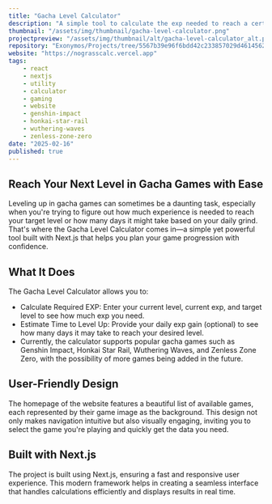 ```yaml
---
title: "Gacha Level Calculator"
description: "A simple tool to calculate the exp needed to reach a certain level in a gacha game and the days it may take to reach that level."
thumbnail: "/assets/img/thumbnail/gacha-level-calculator.png"
projectpreview: "/assets/img/thumbnail/alt/gacha-level-calculator_alt.png"
repository: "Exonymos/Projects/tree/5567b39e96f6bdd42c233857029d461456219bf2/Gacha-Level-Calculator"
website: "https://nograsscalc.vercel.app"
tags:
    - react
    - nextjs
    - utility
    - calculator
    - gaming
    - website
    - genshin-impact
    - honkai-star-rail
    - wuthering-waves
    - zenless-zone-zero
date: "2025-02-16"
published: true
---
```


## Reach Your Next Level in Gacha Games with Ease

Leveling up in gacha games can sometimes be a daunting task, especially when you're trying to figure out how much experience is needed to reach your target level or how many days it might take based on your daily grind. That's where the Gacha Level Calculator comes in—a simple yet powerful tool built with Next.js that helps you plan your game progression with confidence.

## What It Does

The Gacha Level Calculator allows you to:

- Calculate Required EXP: Enter your current level, current exp, and target level to see how much exp you need.
- Estimate Time to Level Up: Provide your daily exp gain (optional) to see how many days it may take to reach your desired level.
- Currently, the calculator supports popular gacha games such as Genshin Impact, Honkai Star Rail, Wuthering Waves, and Zenless Zone Zero, with the possibility of more games being added in the future.

## User-Friendly Design

The homepage of the website features a beautiful list of available games, each represented by their game image as the background. This design not only makes navigation intuitive but also visually engaging, inviting you to select the game you're playing and quickly get the data you need.

## Built with Next.js

The project is built using Next.js, ensuring a fast and responsive user experience. This modern framework helps in creating a seamless interface that handles calculations efficiently and displays results in real time.